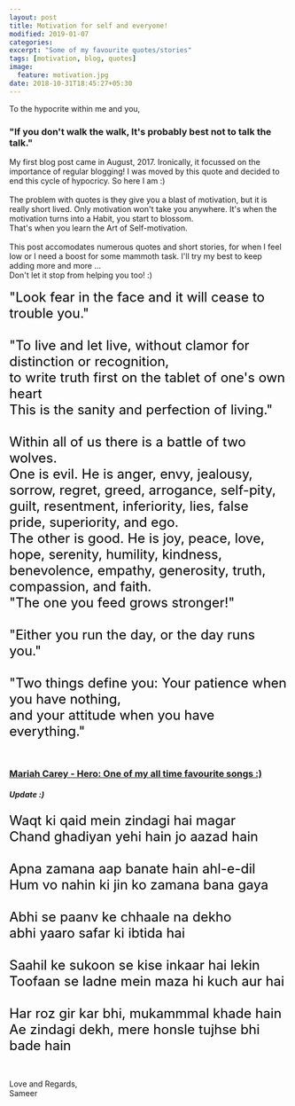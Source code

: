 ```yaml
---
layout: post
title: Motivation for self and everyone!
modified: 2019-01-07
categories: 
excerpt: "Some of my favourite quotes/stories"
tags: [motivation, blog, quotes]
image:
  feature: motivation.jpg
date: 2018-10-31T18:45:27+05:30
---
```


To the hypocrite within me and you,
### "If you don't walk the walk, It's probably best not to talk the talk."
My first blog post came in August, 2017. Ironically, it focussed on the importance of regular blogging! I was moved by this quote and decided to end this cycle of hypocricy. So here I am :)<br><br>
The problem with quotes is they give you a blast of motivation, but it is really short lived. Only motivation won't take you anywhere. It's when the motivation turns into a Habit, you start to blossom.<br>
That's when you learn the Art of Self-motivation.<br><br>
This post accomodates numerous quotes and short stories, for when I feel low or I need a boost for some mammoth task. I'll try my best to keep adding more and more ...<br>
Don't let it stop from helping you too! :)<br><br>
<font size="5" color="#000000">
"Look fear in the face and it will cease to trouble you."
<br><br></font>
<font size="5" color="#000000">
"To live and let live, without clamor for distinction or recognition,<br>
to write truth first on the tablet of one's own heart<br>
This is the sanity and perfection of living."
<br><br></font>
<font size="5" color="#000000">
Within all of us there is a battle of two wolves.<br>
One is evil. He is anger, envy, jealousy, sorrow, regret, greed, arrogance, self-pity, guilt, resentment, inferiority, lies, false pride, superiority, and ego.<br>
The other is good. He is joy, peace, love, hope, serenity, humility, kindness, benevolence, empathy, generosity, truth, compassion, and faith.<br>
"The one you feed grows stronger!"
<br><br></font>
<font size="5" color="#000000">
"Either you run the day, or the day runs you."
<br><br></font>
<font size="5" color="#000000">
"Two things define you: Your patience when you have nothing,<br>
and your attitude when you have everything."
<br><br></font>

### [Mariah Carey - Hero: One of my all time favourite songs :)](https://www.youtube.com/watch?v=0IA3ZvCkRkQ)

##### Update :)

<font size="5" color="#000000">
Waqt ki qaid mein zindagi hai magar<br>
Chand ghadiyan yehi hain jo aazad hain
<br><br></font>
<font size="5" color="#000000">
Apna zamana aap banate hain ahl-e-dil<br>
Hum vo nahin ki jin ko zamana bana gaya
<br><br></font>
<font size="5" color="#000000">
Abhi se paanv ke chhaale na dekho<br>
abhi yaaro safar ki ibtida hai
<br><br></font>
<font size="5" color="#000000">
Saahil ke sukoon se kise inkaar hai lekin<br>
Toofaan se ladne mein maza hi kuch aur hai
<br><br></font>
<font size="5" color="#000000">
Har roz gir kar bhi, mukammmal khade hain<br>
Ae zindagi dekh, mere honsle tujhse bhi bade hain
<br><br></font>
<br>
Love and Regards,<br>
Sameer
